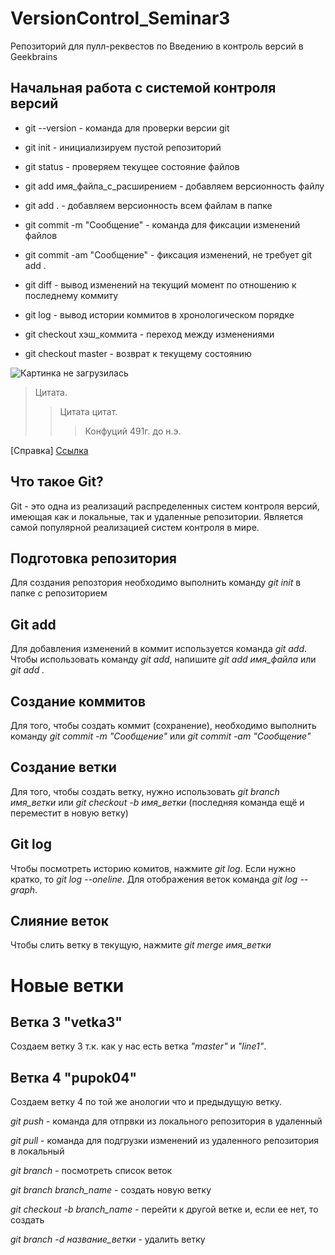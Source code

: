 # VersionControl_Seminar3
Репозиторий для пулл-реквестов по Введению в контроль версий в Geekbrains

## Начальная работа с системой контроля версий

* git --version - команда для проверки версии git

* git init - инициализируем пустой репозиторий

* git status - проверяем текущее состояние файлов

* git add имя_файла_с_расширением - добавляем версионность файлу

* git add . - добавляем версионность всем файлам в папке

* git commit -m "Сообщение" - команда для фиксации изменений файлов

* git commit -am "Сообщение" - фиксация изменений, не требует git add .

* git diff - вывод изменений на текущий момент по отношению к последнему коммиту

* git log - вывод истории коммитов в хронологическом порядке

* git checkout хэш_коммита - переход между изменениями

* git checkout master - возврат к текущему состоянию

![Картинка не загрузилась](memes.jpg)

>Цитата.
>>Цитата цитат.
>>>Конфуций 491г. до н.э.

[Ссылка]: https://ru.wikipedia.org/wiki/Конфуций "Confuciy"

[Справка] [Ссылка]

## Что такое Git?

Git - это одна из реализаций распределенных систем контроля версий, имеющая как и локальные, так и удаленные репозитории. Является самой популярной реализацией систем контроля в мире. 

## Подготовка репозитория

Для создания репозтория необходимо выполнить команду *git init* в папке с репозиторием

## Git add

Для добавления изменений в коммит используется команда *git add*. Чтобы использовать команду *git add*, напишите *git add имя_файла* или *git add .*

## Создание коммитов

Для того, чтобы создать коммит (сохранение), необходимо выполнить команду *git commit -m "Сообщение"* или *git commit -am "Сообщение"*

## Создание ветки

Для того, чтобы создать ветку, нужно использовать *git branch имя_ветки* или *git checkout -b имя_ветки* (последняя команда ещё и переместит в новую ветку)

## Git log

Чтобы посмотреть историю комитов, нажмите *git log*. Если нужно кратко, то *git log --oneline*. Для отображения веток команда *git log --graph*.

## Слияние веток

Чтобы слить ветку в текущую, нажмите *git merge имя_ветки*

# Новые ветки

## Ветка 3 "vetka3"

Создаем ветку 3 т.к. как  у нас есть ветка *"master"* и *"line1"*.

## Ветка 4 "pupok04"

Создаем ветку 4 по той же анологии что и предыдущую ветку.

*git push* - команда для отпрвки из локального репозитория в удаленный

*git pull* - команда для подгрузки изменений из удаленного репозитория в локальный

*git branch* - посмотреть список веток

*git branch branch_name* - создать новую ветку

*git checkout -b branch_name* - перейти к другой ветке и, если ее нет, то создать

*git branch -d название_ветки* - удалить ветку